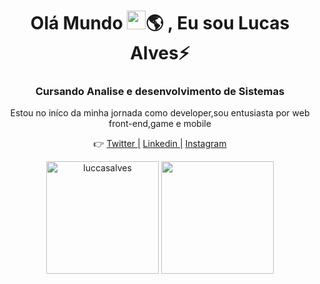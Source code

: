 <h1 align="center">Olá Mundo <img src="https://raw.githubusercontent.com/kaueMarques/kaueMarques/master/hi.gif" width="30px">🌎 , Eu sou Lucas Alves⚡</h1>
<h3 align="center">Cursando Analise e desenvolvimento de Sistemas</h3>

<p align="center"> Estou no iníco da minha jornada como developer,sou entusiasta por web front-end,game e mobile</p>  
<p align="center">👉
  <a href="https://twitter.com/oh_dasilva">Twitter |</a> 
  <a href="https://www.linkedin.com/in/alveslucano/">Linkedin |</a> 
  <a href="https://www.instagram.com/im_lucasdasilva/">Instagram</a>
</p>
<p align="center">
<img  height="180em" src="https://github-readme-stats.vercel.app/api?username=luccasalves&show_icons=true&theme=dracula" alt="luccasalves"/> 
<img height="180em" src="https://github-readme-stats.vercel.app/api/top-langs/?username=luccasalves&&layout=compact&theme=dracula"(https://github.com/luccasalves/github-readme-stats)>
</p>

<p align="center">
  
